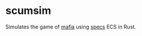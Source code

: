 # scumsim

Simulates the game of [mafia][1] using [specs][2] ECS in Rust.

[1]: https://wikipedia.org/wiki/Mafia_(party_game)
[2]: https://docs.rs/specs
